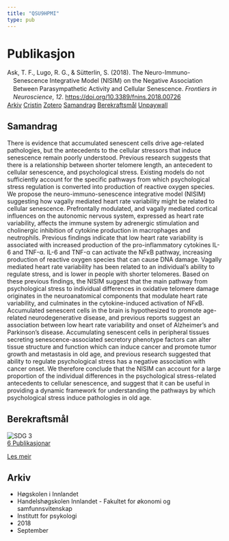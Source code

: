 ```yaml
---
title: "QSU9HPMI"
type: pub
---
```

<h1>Publikasjon</h1>
<article id="csl-bib-container-QSU9HPMI" class="csl-bib-container">
  <div class="csl-bib-body" style="line-height: 1.35; padding-left: 1em; text-indent:-1em;">
  <div class="csl-entry">Ask, T. F., Lugo, R. G., &amp; S&#xFC;tterlin, S. (2018). The Neuro-Immuno-Senescence Integrative Model (NISIM) on the Negative Association Between Parasympathetic Activity and Cellular Senescence. <i>Frontiers in Neuroscience</i>, <i>12</i>. <a href="https://doi.org/10.3389/fnins.2018.00726">https://doi.org/10.3389/fnins.2018.00726</a></div>
</div>
  <div class="csl-bib-buttons">
    <a href="#taxonomy-article-QSU9HPMI" class="csl-bib-button">Arkiv</a>
    <a href="https://app.cristin.no/results/show.jsf?id=1612490" alt="Cristin URL" class="csl-bib-button">Cristin</a>
    <a href="http://zotero.org/groups/5402882/items/QSU9HPMI" alt="Zotero URL" class="csl-bib-button">Zotero</a>
    <a href="#abstract-article-QSU9HPMI" class="csl-bib-button">Samandrag</a>
    <a href="#sdg-article-QSU9HPMI" class="csl-bib-button">Berekraftsmål</a>
    <a href="https://www.frontiersin.org/articles/10.3389/fnins.2018.00726/pdf" class="csl-bib-button">Unpaywall</a>
  </div>
  <div id="csl-bib-meta-container-QSU9HPMI"></div>
</article>
<div id="csl-bib-meta-QSU9HPMI" class="csl-bib-meta">
  <article id="abstract-article-QSU9HPMI" class="abstract-article">
    <h1>Samandrag</h1>
    There is evidence that accumulated senescent cells drive age-related pathologies, but the antecedents to the cellular stressors that induce senescence remain poorly understood. Previous research suggests that there is a relationship between shorter telomere length, an antecedent to cellular senescence, and psychological stress. Existing models do not sufficiently account for the specific pathways from which psychological stress regulation is converted into production of reactive oxygen species. We propose the neuro-immuno-senescence integrative model (NISIM) suggesting how vagally mediated heart rate variability might be related to cellular senescence. Prefrontally modulated, and vagally mediated cortical influences on the autonomic nervous system, expressed as heart rate variability, affects the immune system by adrenergic stimulation and cholinergic inhibition of cytokine production in macrophages and neutrophils. Previous findings indicate that low heart rate variability is associated with increased production of the pro-inflammatory cytokines IL-6 and TNF-α. IL-6 and TNF-α can activate the NFκB pathway, increasing production of reactive oxygen species that can cause DNA damage. Vagally mediated heart rate variability has been related to an individual’s ability to regulate stress, and is lower in people with shorter telomeres. Based on these previous findings, the NISIM suggest that the main pathway from psychological stress to individual differences in oxidative telomere damage originates in the neuroanatomical components that modulate heart rate variability, and culminates in the cytokine-induced activation of NFκB. Accumulated senescent cells in the brain is hypothesized to promote age-related neurodegenerative disease, and previous reports suggest an association between low heart rate variability and onset of Alzheimer’s and Parkinson’s disease. Accumulating senescent cells in peripheral tissues secreting senescence-associated secretory phenotype factors can alter tissue structure and function which can induce cancer and promote tumor growth and metastasis in old age, and previous research suggested that ability to regulate psychological stress has a negative association with cancer onset. We therefore conclude that the NISIM can account for a large proportion of the individual differences in the psychological stress-related antecedents to cellular senescence, and suggest that it can be useful in providing a dynamic framework for understanding the pathways by which psychological stress induce pathologies in old age.
  </article>
  <article id="sdg-article-QSU9HPMI" class="sdg-article">
    <h1>Berekraftsmål</h1>
    <div class="sdg-container"><div id="sdg3" class="sdg"> <img src="{{< params subfolder >}}images/sdg/sdg03_no.png" class="image" alt="SDG 3"> <div class="sdg-overlay"> <a href="{{< params subfolder >}}no/archive/?sdg=3#archive" class="sdg-publication-count"><span>6</span> Publikasjonar</a> <p><a href="NA" class="sdg-read-more">Les meir</a></p> </div> </div></div>
  </article>
  <article id="taxonomy-article-QSU9HPMI" class="taxonomy-article">
    <h1>Arkiv</h1>
    <ul>
      <li>Høgskolen i Innlandet</li>
      <li>Handelshøgskolen Innlandet - Fakultet for økonomi og samfunnsvitenskap</li>
      <li>Institutt for psykologi</li>
      <li>2018</li>
      <li>September</li>
    </ul>
  </article>
</div>

